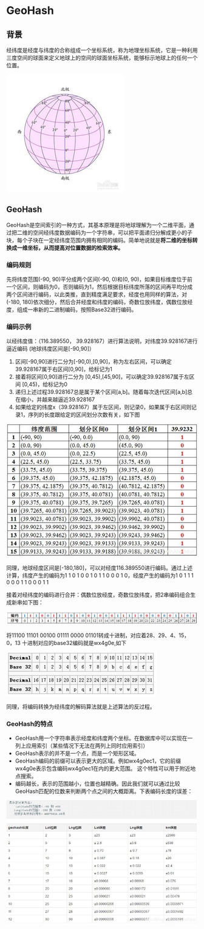 # GeoHash

## 背景

经纬度是经度与纬度的合称组成一个坐标系统，称为地理坐标系统，它是一种利用三度空间的球面来定义地球上的空间的球面坐标系统，能够标示地球上的任何一个位置。

![57eb711c1d9cded841228b29b821eeba](image/57eb711c1d9cded841228b29b821eeba.png)

## GeoHash

GeoHash是空间索引的一种方式，其基本原理是将地球理解为一个二维平面，通过把二维的空间经纬度数据编码为一个字符串，可以把平面递归分解成更小的子块，每个子块在一定经纬度范围内拥有相同的编码。简单地说就是**将二维的坐标转换成一维坐标，从而提高对位置数据的检索效率。**

### 编码规则

先将纬度范围(-90, 90)平分成两个区间(-90, 0)和(0, 90)，如果目标维度位于前一个区间，则编码为0，否则编码为1，然后根据目标纬度所落的区间再平均分成两个区间进行编码，以此类推，直到精度满足要求，经度也用同样的算法，对(-180, 180)依次细分，然后合并经度和纬度的编码，奇数位放纬度，偶数位放经度，组成一串新的二进制编码，按照Base32进行编码。

### 编码示例

以经纬度值：（116.389550， 39.928167）进行算法说明，对纬度39.928167进行逼近编码 (地球纬度区间是[-90,90]）

1. 区间[-90,90]进行二分为[-90,0),[0,90]，称为左右区间，可以确定39.928167属于右区间[0,90]，给标记为1
2. 接着将区间[0,90]进行二分为 [0,45),[45,90]，可以确定39.928167属于左区间 [0,45)，给标记为0
3. 递归上述过程39.928167总是属于某个区间[a,b]。随着每次迭代区间[a,b]总在缩小，并越来越逼近39.928167
4. 如果给定的纬度x（39.928167）属于左区间，则记录0，如果属于右区间则记录1，序列的长度跟给定的区间划分次数有关，如下图

![20210719152932637](image/20210719152932637.jpeg)

同理，地球经度区间是[-180,180]，可以对经度116.389550进行编码。通过上述计算，纬度产生的编码为1 1 0 1 0 0 1 0 1 1 0 0 0 1 0，经度产生的编码为1 0 1 1 1 0 0 0 1 1 0 0 0 1 1

接着对经纬度的编码进行合并：偶数位放经度，奇数位放纬度，把2串编码组合生成新串如下图：

![20210719153215419](image/20210719153215419.jpeg)

将11100 11101 00100 01111 0000 01101转成十进制，对应着28、29、4、15，0，13 十进制对应的base32编码就是wx4g0e,如下

![20210719153255575](image/20210719153255575.jpeg)

同理，将编码转换为经纬度的解码算法就是上述算法的反过程。

### GeoHash的特点

- GeoHash用一个字符串表示经度和纬度两个坐标。在数据库中可以实现在一列上应用索引（某些情况下无法在两列上同时应用索引）
- GeoHash表示的并不是一个点，而是一个矩形区域。
- GeoHash编码的前缀可以表示更大的区域。例如wx4g0ec1，它的前缀wx4g0e表示包含编码wx4g0ec1在内的更大范围。 这个特性可以用于附近地点搜索。
- 编码越长，表示的范围越小，位置也越精确。因此我们就可以通过比较GeoHash匹配的位数来判断两个点之间的大概距离。下表编码长度的误差：

![20210719154223831](image/20210719154223831.jpeg)